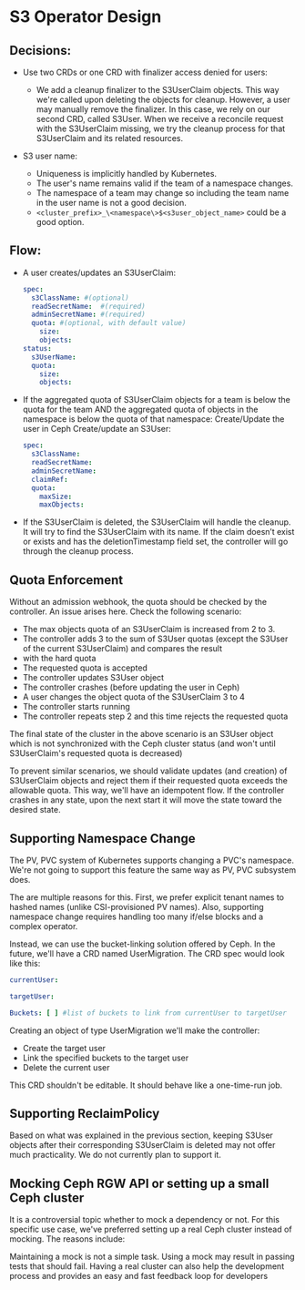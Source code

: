 # S3 Operator Design

## Decisions:

- Use two CRDs or one CRD with finalizer access denied for users:
    - We add a cleanup finalizer to the S3UserClaim objects. This way we're called upon deleting the objects for
      cleanup.
      However, a user may manually remove the finalizer. In this case, we rely on our second CRD, called S3User. When we
      receive a reconcile request with the S3UserClaim missing, we try the cleanup process for that S3UserClaim and its
      related resources.

- S3 user name:
    - Uniqueness is implicitly handled by Kubernetes.
    - The user's name remains valid if the team of a namespace changes.
    - The namespace of a team may change so including the team name in the user name is not a good decision.
    - `<cluster_prefix>_\<namespace\>$<s3user_object_name>` could be a good option.

## Flow:

- A user creates/updates an S3UserClaim:

  ```yaml
  spec:
    s3ClassName: #(optional)
    readSecretName:  #(required)
    adminSecretName: #(required)
    quota: #(optional, with default value)
      size:
      objects:
  status:
    s3UserName:
    quota:
      size:
      objects:
  ```

- If the aggregated quota of S3UserClaim objects for a team is below the quota for the team AND the aggregated quota of
  objects in the namespace is below the quota of that namespace:
  Create/Update the user in Ceph
  Create/update an S3User:

  ```yaml
  spec:
    s3ClassName:
    readSecretName:
    adminSecretName:
    claimRef:
    quota:
      maxSize:
      maxObjects:
  ```

- If the S3UserClaim is deleted, the S3UserClaim will handle the cleanup. It will try to find the S3UserClaim with its
  name. If the claim doesn’t exist or exists and has the deletionTimestamp field set, the controller will go through the
  cleanup process.

## Quota Enforcement

Without an admission webhook, the quota should be checked by the controller. An issue arises here. Check the following
scenario:

- The max objects quota of an S3UserClaim is increased from 2 to 3.
- The controller adds 3 to the sum of S3User quotas (except the S3User of the current S3UserClaim) and compares the
  result
- with the hard quota
- The requested quota is accepted
- The controller updates S3User object
- The controller crashes (before updating the user in Ceph)
- A user changes the object quota of the S3UserClaim 3 to 4
- The controller starts running
- The controller repeats step 2 and this time rejects the requested quota

The final state of the cluster in the above scenario is an S3User object which is not synchronized with the Ceph cluster
status (and won't until S3UserClaim's requested quota is decreased)

To prevent similar scenarios, we should validate updates (and creation) of S3UserClaim objects and reject them if their
requested quota exceeds the allowable quota. This way, we'll have an idempotent flow. If the controller crashes in any
state, upon the next start it will move the state toward the desired state.

## Supporting Namespace Change

The PV, PVC system of Kubernetes supports changing a PVC's namespace. We're not going to support this feature the same
way as PV, PVC subsystem does.

The are multiple reasons for this. First, we prefer explicit tenant names to hashed names (unlike CSI-provisioned PV
names). Also, supporting namespace change requires handling too many if/else blocks and a complex operator.

Instead, we can use the bucket-linking solution offered by Ceph. In the future, we'll have a CRD named UserMigration.
The CRD spec would look like this:

```yaml
currentUser:

targetUser:

Buckets: [ ] #list of buckets to link from currentUser to targetUser
```

Creating an object of type UserMigration we'll make the controller:

- Create the target user
- Link the specified buckets to the target user
- Delete the current user

This CRD shouldn't be editable. It should behave like a one-time-run job.

## Supporting ReclaimPolicy

Based on what was explained in the previous section, keeping S3User objects after their corresponding S3UserClaim is
deleted may not offer much practicality. We do not currently plan to support it.

## Mocking Ceph RGW API or setting up a small Ceph cluster

It is a controversial topic whether to mock a dependency or not. For this specific use case, we've preferred setting up
a real Ceph cluster instead of mocking. The reasons include:

Maintaining a mock is not a simple task.
Using a mock may result in passing tests that should fail.
Having a real cluster can also help the development process and provides an easy and fast feedback loop for developers
